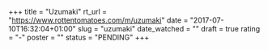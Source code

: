 +++
title = "Uzumaki"
rt_url = "https://www.rottentomatoes.com/m/uzumaki"
date = "2017-07-10T16:32:04+01:00"
slug = "uzumaki"
date_watched = ""
draft = true
rating = "-"
poster = ""
status = "PENDING"
+++